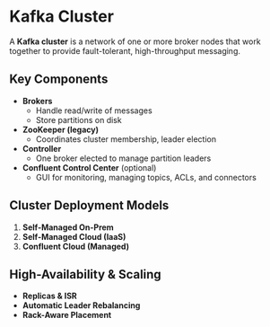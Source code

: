 # Kafka Cluster

A **Kafka cluster** is a network of one or more broker nodes that work together to provide fault-tolerant, high-throughput messaging.

## Key Components

- **Brokers**  
  - Handle read/write of messages  
  - Store partitions on disk  
- **ZooKeeper (legacy)**  
  - Coordinates cluster membership, leader election  
- **Controller**  
  - One broker elected to manage partition leaders  
- **Confluent Control Center** (optional)  
  - GUI for monitoring, managing topics, ACLs, and connectors  

## Cluster Deployment Models

1. **Self-Managed On-Prem**  
2. **Self-Managed Cloud (IaaS)**  
3. **Confluent Cloud (Managed)**  

## High-Availability & Scaling

- **Replicas & ISR**  
- **Automatic Leader Rebalancing**  
- **Rack-Aware Placement**  

